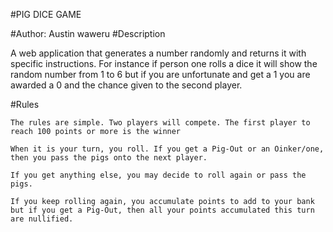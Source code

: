 #PIG DICE GAME

#Author: Austin waweru
#Description

A web application that generates a number randomly and returns it with specific instructions. For instance if person one rolls a dice it will show the random number from 1 to 6 but if you are unfortunate and get a 1 you are awarded a 0 and the chance given to the second player.

#Rules

    The rules are simple. Two players will compete. The first player to reach 100 points or more is the winner

    When it is your turn, you roll. If you get a Pig-Out or an Oinker/one, then you pass the pigs onto the next player.

    If you get anything else, you may decide to roll again or pass the pigs.

    If you keep rolling again, you accumulate points to add to your bank but if you get a Pig-Out, then all your points accumulated this turn are nullified.
